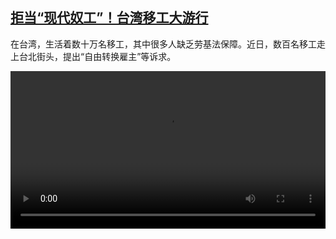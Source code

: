 <!--1642772824000-->
[拒当“现代奴工”！台湾移工大游行](https://www.dw.com/zh/%E6%8B%92%E5%BD%93%E2%80%9C%E7%8E%B0%E4%BB%A3%E5%A5%B4%E5%B7%A5%E2%80%9D%EF%BC%81%E5%8F%B0%E6%B9%BE%E7%A7%BB%E5%B7%A5%E5%A4%A7%E6%B8%B8%E8%A1%8C/a-60512230)
------

<p>在台湾，生活着数十万名移工，其中很多人缺乏劳基法保障。近日，数百名移工走上台北街头，提出“自由转换雇主”等诉求。</small></p><video src="https://tvdownloaddw-a.akamaihd.net/dwtv_video/flv/vdt_zh/2022/bchi220121_002_migrantworkers2_01r_sd_avc.mp4" controls style="width:100%"></video>
